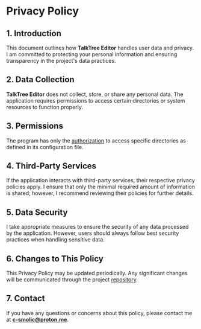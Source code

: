 # Privacy Policy

## 1. Introduction
This document outlines how **TalkTree Editor** handles user data and privacy. I am committed to protecting your personal information and ensuring transparency in the project's data practices.

## 2. Data Collection
**TalkTree Editor** does not collect, store, or share any personal data. The application requires permissions to access certain directories or system resources to function properly.

## 3. Permissions
The program has only the [authorization](https://github.com/c-smo/TalkTree-Edit/blob/main/TalkTree_Edit/src-tauri/capabilities/default.json) to access specific directories as defined in its configuration file.

## 4. Third-Party Services
If the application interacts with third-party services, their respective privacy policies apply. I ensure that only the minimal required amount of information is shared; however, I recommend reviewing their policies for further details.

## 5. Data Security
I take appropriate measures to ensure the security of any data processed by the application. However, users should always follow best security practices when handling sensitive data.

## 6. Changes to This Policy
This Privacy Policy may be updated periodically. Any significant changes will be communicated through the project [repository](https://github.com/c-smo/TalkTree-Edit).

## 7. Contact
If you have any questions or concerns about this policy, please contact me at **c-smolic@proton.me**.
